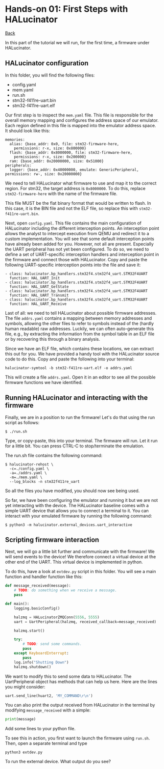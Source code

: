 # Hands-on 01: First Steps with HALucinator

[Back](../README.html)

In this part of the tutorial we will run, for the first time, a firmware under
HALucinator.


## HALucinator configuration

In this folder, you will find the following files:

 - config.yaml
 - mem.yaml
 - run.sh
 - stm32-f411re-uart.bin
 - stm32-f411re-uart.elf

Our first step is to inspect the `mem.yaml` file. This file is responsible for
the overall memory mapping and configures the address space of our emulator.
Each region defined in this file is mapped into the emulator address space.
It should look like this:

```
memories:
  alias: {base_addr: 0x0, file: stm32-firmware-here,
    permissions: r-x, size: 0x800000}
  flash: {base_addr: 0x8000000, file: stm32-firmware-here,
    permissions: r-x, size: 0x200000}
  ram: {base_addr: 0x20000000, size: 0x51000}
peripherals:
  logger: {base_addr: 0x40000000, emulate: GenericPeripheral, permissions: rw-, size: 0x20000000}
```

We need to tell HALucinator what firmware to use and map it to the correct
region. For stm32, the target address is `0x8000000`. To do this, replace
`stm32-firmware-here` with the name of the firmware file.

This file MUST be the flat binary format that would be written to flash. In this
case, it is the BIN file and not the ELF file, so replace this with
`stm32-f411re-uart.bin`.

Next, open `config.yaml`. This file contains the main configuration of
HALucinator including the different interception points. An interception point
allows the analyst to intercept execution from QEMU and redirect it to a custom
implementation. You will see that some default interception points have already
been added for you. However, not all are present. Especially the UART peripheral
has not yet been configured. To do so, we need to define a set of UART-specific
interception handlers and interception point in the firmware and connect those
with HALucinator. Copy and paste the following UART-specific interception points
into the file and save it:

```
- class: halucinator.bp_handlers.stm32f4.stm32f4_uart.STM32F4UART 
  function: HAL_UART_Init
- class: halucinator.bp_handlers.stm32f4.stm32f4_uart.STM32F4UART 
  function: HAL_UART_GetState
- class: halucinator.bp_handlers.stm32f4.stm32f4_uart.STM32F4UART
  function: HAL_UART_Transmit
- class: halucinator.bp_handlers.stm32f4.stm32f4_uart.STM32F4UART
  function: HAL_UART_Receive
```

Last of all: we need to tell HALucinator about possible firmware addresses. 
The file `addrs.yaml` contains a mapping between memory addresses and symbols,
allowing the other files to refer to symbols instead of the (hardly human
readable) raw addresses. Luckily, we can often auto-generate this file, e.g., by
extracting the information from the symbol table in an ELF file or by recovering
this through a binary analysis.

Since we have an ELF file, which contains these locations, we can extract 
this out for you. We have provided a handy tool with the HALucinator 
source code to do this. Copy and paste the following into your terminal: 

```
halucinator-symtool -b stm32-f411re-uart.elf -o addrs.yaml
```

This will create a file `addrs.yaml`. Open it in an editor to see all the 
possible firmware functions we have identified.


## Running HALucinator and interacting with the firmware

Finally, we are in a position to run the firmware! Let's do that using the 
run script as follows:

```
$ ./run.sh
```

Type, or copy-paste, this into your terminal. The firmware will run. Let it 
run for a little bit. You can press CTRL-C to stop/terminate the emulation.

The run.sh file contains the following command:

```
$ halucinator-rehost \
  -c=./config.yaml \
  -a=./addrs.yaml \
  -m=./mem.yaml \
  --log_blocks -n stm32f411re_uart
```

So all the files you have modified, you should now see being used.

So far, we have been configuring the emulator and running it but we are not yet
interacting with the device. The HALucinator baseline comes with a simple UART
device that allows you to connect a terminal to it. You can interact with your
emulated firmware by running the following command:

```
$ python3 -m halucinator.external_devices.uart_interactive
```


## Scripting firmware interaction

Next, we will go a little bit further and communicate with the firmware! We 
will send events to the device! We therefore connect a virtual device at the
other end of the UART. This virtual device is implemented in python.

To do this, have a look at `extdev.py` script in this folder. You will see a 
main function and handler function like this:

```py
def message_received(message):
    # TODO: do something when we receive a message.
    pass

def main():
    logging.basicConfig()

    halzmq = HALucinatorZMQConn(5556, 5555) 
    uart = UartPeripheral(halzmq, received_callback=message_received)

    halzmq.start()

    try:
        # TODO: send some commands.
        pass
    except KeyboardInterrupt:
        pass
    log.info("Shutting Down")
    halzmq.shutdown()
```

We want to modify this to send some data to HALucinator. The UartPeripheral object 
has methods that can help us here. Here are the lines you might consider:


```py
uart.send_line(huart2, 'MY_COMMAND\r\n')
```

You can also print the output received from HALucinator in the terminal by modifying 
`message_received` with a simple:

```py
print(message)
```

Add some lines to your python file.

To see this in action, you first want to launch the firmware using `run.sh`. 
Then, open a separate terminal and type 

```
python3 extdev.py
```


To run the external device. What output do you see?
